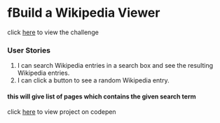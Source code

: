 # fBuild a Wikipedia Viewer
click [here](https://www.freecodecamp.com/challenges/build-a-wikipedia-viewer) to view the challenge

### User Stories
1. I can search Wikipedia entries in a search box and see the resulting Wikipedia entries.
2.  I can click a button to see a random Wikipedia entry.

#### this will give list of pages which contains the given search term

click [here](https://codepen.io/akshayveer/pen/oweeWW) to view project on codepen

